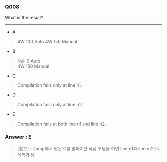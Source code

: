 ### Q008

What is the result?

---

* A  
> 4W 100 Auto
> 4W 150 Manual  

* B  
> Null 0 Auto  
> 4W 150 Manual  

* C  
> Compilation fails only at line n1.  

* D  
> Compilation fails only at line n2.  

* E  
> Compilation fails at both line n1 and line n2.  


### Answer : E  
> [참고] : Dump에서 답은 C를 말하지만 직접 코딩을 하면 line n1과 line n2모두 에러가 남